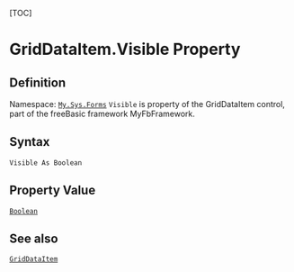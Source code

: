 [TOC]
# GridDataItem.Visible Property

## Definition
Namespace: [`My.Sys.Forms`](My.Sys.Forms.md)
`Visible` is property of the GridDataItem control, part of the freeBasic framework MyFbFramework.
## Syntax
```freeBasic
Visible As Boolean
```
## Property Value
[`Boolean`]("https://www.freebasic.net/wiki/KeyPgBoolean")
## See also
[`GridDataItem`](GridDataItem.md)
